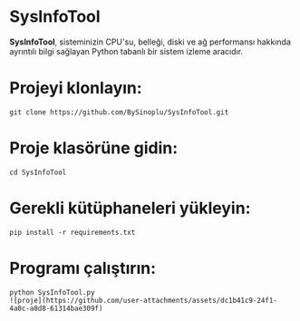 # SysInfoTool

**SysInfoTool**, sisteminizin CPU'su, belleği, diski ve ağ performansı hakkında ayrıntılı bilgi sağlayan Python tabanlı bir sistem izleme aracıdır.




# Projeyi klonlayın:
```
git clone https://github.com/BySinoplu/SysInfoTool.git
```
# Proje klasörüne gidin:
```
cd SysInfoTool
```
# Gerekli kütüphaneleri yükleyin:
```
pip install -r requirements.txt
```
# Programı çalıştırın:

```
python SysInfoTool.py
![proje](https://github.com/user-attachments/assets/dc1b41c9-24f1-4a0c-a8d8-61314bae309f)
